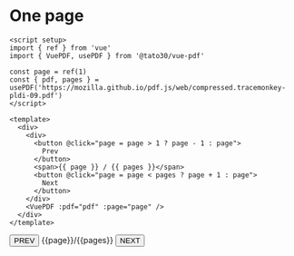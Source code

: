 # One page

```vue
<script setup>
import { ref } from 'vue'
import { VuePDF, usePDF } from '@tato30/vue-pdf'

const page = ref(1)
const { pdf, pages } = usePDF('https://mozilla.github.io/pdf.js/web/compressed.tracemonkey-pldi-09.pdf')
</script>

<template>
  <div>
    <div>
      <button @click="page = page > 1 ? page - 1 : page">
        Prev
      </button>
      <span>{{ page }} / {{ pages }}</span>
      <button @click="page = page < pages ? page + 1 : page">
        Next
      </button>
    </div>
    <VuePDF :pdf="pdf" :page="page" />
  </div>
</template>
```
<script setup>
import { ref } from 'vue'
import { VuePDF, usePDF } from '@tato30/vue-pdf';

const page = ref(1)
const { pdf, pages } = usePDF('https://raw.githubusercontent.com/mozilla/pdf.js/ba2edeae/web/compressed.tracemonkey-pldi-09.pdf')
</script>

<div class="container">
    <div>
      <button class="button-example" @click="page = page > 1? page - 1 : page">PREV</button>
      <span>{{page}}/{{pages}}</span>
      <button class="button-example" @click="page = page < pages? page + 1 : page">NEXT</button>
    </div>
    <VuePDF :pdf="pdf" :page="page" />
</div>
